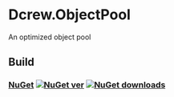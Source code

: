 # Dcrew.ObjectPool
 An optimized object pool

## Build
### [NuGet](https://www.nuget.org/packages/Dcrew.ObjectPool) [![NuGet ver](https://img.shields.io/nuget/v/Dcrew.ObjectPool)](https://www.nuget.org/packages/Dcrew.ObjectPool) [![NuGet downloads](https://img.shields.io/nuget/dt/Dcrew.ObjectPool)](https://www.nuget.org/packages/Dcrew.ObjectPool)
